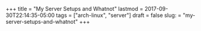 +++
title = "My Server Setups and Whatnot"
lastmod = 2017-09-30T22:14:35-05:00
tags = ["arch-linux", "server"]
draft = false
slug: = "my-server-setups-and-whatnot"
+++
